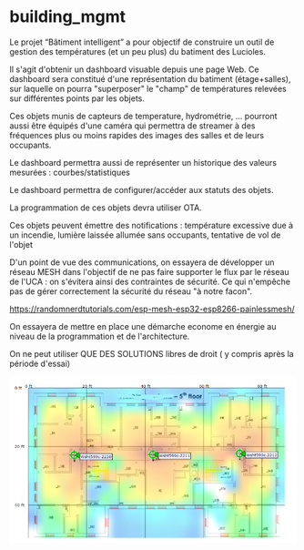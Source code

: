 # building_mgmt

Le projet “Bâtiment intelligent” a pour objectif de construire un outil de gestion des températures (et un peu plus) du batiment des Lucioles.

Il s'agit d'obtenir un dashboard visuable depuis une page Web.
Ce dashboard sera constitué d'une représentation du batiment  (étage+salles), sur laquelle on pourra "superposer"
le "champ" de températures relevées sur différentes points par les objets.

Ces objets munis de capteurs de temperature, hydrométrie, ... pourront aussi être équipés 
d'une caméra qui permettra de streamer à des fréquences plus ou moins rapides des images des salles et de leurs occupants.

Le dashboard permettra aussi de représenter un historique des valeurs mesurées : courbes/statistiques

Le dashboard permettra de configurer/accéder aux statuts des objets.

La programmation de ces objets devra utiliser OTA.

Ces objets peuvent émettre des notifications : température excessive due à un incendie, lumière laissée allumée sans occupants, tentative de vol de l'objet

D'un point de vue des communications, on essayera de développer un réseau MESH dans l'objectif de ne pas faire supporter le flux par le réseau de l'UCA : on s'évitera ainsi des contraintes de sécurité. Ce qui n'empêche pas de gérer correctement la sécurité du réseau "à notre facon".

https://randomnerdtutorials.com/esp-mesh-esp32-esp8266-painlessmesh/

On essayera de mettre en place une démarche econome en énergie au niveau de la programmation et de l'architecture.

On ne peut utiliser QUE DES SOLUTIONS libres de droit ( y compris après la période d'essai)

![geo](geoloc.png)
